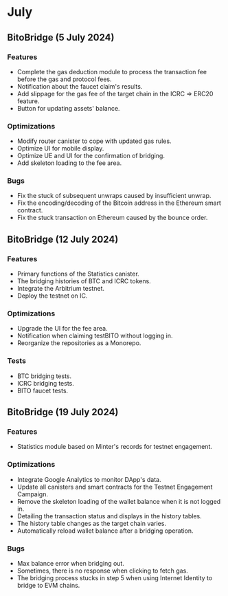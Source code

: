 # July

## BitoBridge  (5 July 2024)

### Features

* Complete the gas deduction module to process the transaction fee before the gas and protocol fees.
* Notification about the faucet claim's results.
* Add slippage for the gas fee of the target chain in the ICRC => ERC20 feature.
* Button for updating assets' balance.

### Optimizations

* Modify router canister to cope with updated gas rules. &#x20;
* Optimize UI for mobile display.
* Optimize UE and UI for the confirmation of bridging.
* Add skeleton loading to the fee area.

### Bugs

* Fix the stuck of subsequent unwraps caused by insufficient unwrap.
* Fix the encoding/decoding of the Bitcoin address in the Ethereum smart contract.
* Fix the stuck transaction on Ethereum caused by the bounce order.

## BitoBridge  (12 July 2024)

### Features

* Primary functions of the Statistics canister.
* The bridging histories of BTC and ICRC tokens.
* Integrate the Arbitrium testnet.
* Deploy the testnet on IC.

### Optimizations

* Upgrade the UI for the fee area.
* Notification when claiming testBITO without logging in.
* Reorganize the repositories as a Monorepo.

### Tests

* BTC bridging tests.
* ICRC bridging tests.
* BITO faucet tests.

## BitoBridge  (19 July 2024)

### Features

* Statistics module based on Minter's records for testnet engagement.

### Optimizations

* Integrate Google Analytics to monitor DApp's data.
* Update all canisters and smart contracts for the Testnet Engagement Campaign.
* Remove the skeleton loading of the wallet balance when it is not logged in.
* Detailing the transaction status and displays in the history tables.
* The history table changes as the target chain varies.
* Automatically reload wallet balance after a bridging operation.

### Bugs

* Max balance error when bridging out.
* &#x20;Sometimes, there is no response when clicking to fetch gas.
* The bridging process stucks in step 5 when using Internet Identity to bridge to EVM chains.

